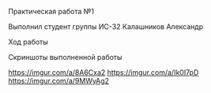 Практическая работа №1

Выполнил студент группы ИС-32 Калашников Александр

Ход работы

Скриншоты выполненной работы

https://imgur.com/a/8A6Cxa2
https://imgur.com/a/Ik0I7pD
https://imgur.com/a/9MWyAg2